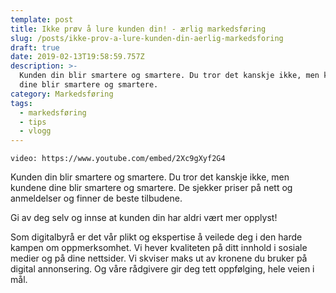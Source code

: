 ```yaml
---
template: post
title: Ikke prøv å lure kunden din! - ærlig markedsføring
slug: /posts/ikke-prov-a-lure-kunden-din-aerlig-markedsforing
draft: true
date: 2019-02-13T19:58:59.757Z
description: >-
  Kunden din blir smartere og smartere. Du tror det kanskje ikke, men kundene
  dine blir smartere og smartere.
category: Markedsføring
tags:
  - markedsføring
  - tips
  - vlogg
---
```

`video: https://www.youtube.com/embed/2Xc9gXyf2G4`


Kunden din blir smartere og smartere. Du tror det kanskje ikke, men kundene dine blir smartere og smartere. De sjekker priser på nett og anmeldelser og finner de beste tilbudene.



Gi av deg selv og innse at kunden din har aldri vært mer opplyst!



Som digitalbyrå er det vår plikt og ekspertise å veilede deg i den harde kampen om oppmerksomhet. Vi hever kvaliteten på ditt innhold i sosiale medier og på dine nettsider. Vi skviser maks ut av kronene du bruker på digital annonsering. Og våre rådgivere gir deg tett oppfølging, hele veien i mål.
